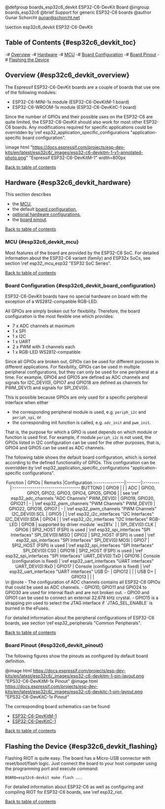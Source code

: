 <!--
Copyright (C) 2025 Gunar Schorcht

This file is subject to the terms and conditions of the GNU Lesser
General Public License v2.1. See the file LICENSE in the top level
directory for more details.
-->

@defgroup    boards_esp32c6_devkit ESP32-C6-DevKit Board
@ingroup     boards_esp32c6
@brief       Support for generic ESP32-C6 boards
@author      Gunar Schorcht <gunar@schorcht.net>

\section esp32c6_devkit ESP32-C6-DevKit

## Table of Contents {#esp32c6_devkit_toc}

-# [Overview](#esp32c6_devkit_overview)
-# [Hardware](#esp32c6_devkit_hardware)
    -# [MCU](#esp32c6_devkit_mcu)
    -# [Board Configuration](#esp32c6_devkit_board_configuration)
    -# [Board Pinout](#esp32c6_devkit_pinout)
-# [Flashing the Device](#esp32c6_devkit_flashing)

## Overview {#esp32c6_devkit_overview}

The Espressif ESP32-C6-DevKit boards are a couple of boards that use one of
the following modules:

- ESP32-C6-MINI-1x module (ESP32-C6-DevKitM-1 board)
- ESP32-C6-WROOM-1x module (ESP32-C6-DevKitC-1 board)

Since the number of GPIOs and their possible uses on the ESP32-C6 are quite
limited, the ESP32-C6-DevKit should also work for most other ESP32-C6 boards.
Any modifications required for specific applications could be overridden by
\ref esp32_application_specific_configurations "application-specific board configuration".

\image html "https://docs.espressif.com/projects/esp-dev-kits/en/latest/esp32c6/_images/esp32-c6-devkitm-1-v1-annotated-photo.png" "Espressif ESP32-C6-DevKitM-1" width=800px

[Back to table of contents](#esp32c6_devkit_toc)

## Hardware {#esp32c6_devkit_hardware}

This section describes

- the [MCU](#esp32c6_devkit_mcu),
- the default [board configuration](#esp32c6_devkit_board_configuration),
- [optional hardware configurations](#esp32c6_devkit_optional_hardware),
- the [board pinout](#esp32c6_devkit_pinout).

[Back to table of contents](#esp32c6_devkit_toc)

### MCU {#esp32c6_devkit_mcu}

Most features of the board are provided by the ESP32-C6 SoC. For detailed
information about the ESP32-C6 variant (family) and ESP32x SoCs,
see section \ref esp32_mcu_esp32 "ESP32 SoC Series".

[Back to table of contents](#esp32c6_devkit_toc)

### Board Configuration {#esp32c6_devkit_board_configuration}

ESP32-C6-DevKit boards have no special hardware on board with the exception
of a WS2812-compatible RGB-LED.

All GPIOs are simply broken out for flexibility. Therefore, the board
configuration is the most flexible one which provides:

- 7 x ADC channels at maximum
- 1 x SPI
- 1 x I2C
- 1 x UART
- 2 x PWM with 3 channels each
- 1 x RGB-LED WS2812-compatible

Since all GPIOs are broken out, GPIOs can be used for different purposes
in different applications. For flexibility, GPIOs can be used in multiple
peripheral configurations, but they can only be used for one peripheral
at a time. For example, GPIO4 and GPIO5 are defined as ADC channels
and signals for I2C_DEV(0), GPIO7 and GPIO18 are defined as channels
for PWM_DEV(1) and signals for SPI_DEV(0).

This is possible because GPIOs are only used for a specific peripheral
interface when either

- the corresponding peripheral module is used, e.g. `periph_i2c` and
  `periph_spi`, or
- the corresponding init function is called, e.g. `adc_init` and
  `pwm_init`.

That is, the purpose for which a GPIO is used depends on which module
or function is used first. For example, if module `periph_i2c` is not used,
the GPIOs listed in I2C configuration can be used for the other purposes,
that is, GPIO4 and GPIO5 can be used as ADC channels.

The following table shows the default board configuration, which is sorted
according to the defined functionality of GPIOs. This configuration can be
overridden by \ref esp32_application_specific_configurations
"application-specific configurations".

<center>
Function        | GPIOs  | Remarks |Configuration
:---------------|:-------|:--------|:----------------------------------
BUTTON0         | GPIO9  | | |
ADC             | GPIO0, GPIO1, GPIO2, GPIO3, GPIO4, GPIO5, GPIO6 | | see \ref esp32_adc_channels "ADC Channels"
PWM_DEV(0)      | GPIO19, GPIO20, GPIO21 | - | \ref esp32_pwm_channels "PWM Channels"
PWM_DEV(1)      | GPIO22, GPIO18, GPIO7  | - | \ref esp32_pwm_channels "PWM Channels"
I2C_DEV(0):SCL  | GPIO5  | | \ref esp32_i2c_interfaces "I2C Interfaces"
I2C_DEV(0):SDA  | GPIO4  | | \ref esp32_i2c_interfaces "I2C Interfaces"
RGB-LED         | GPIO8  | supported by driver module `ws281x` | |
SPI_DEV(0):CLK  | GPIO6  | SPI2_HOST (FSPI) is used | \ref esp32_spi_interfaces "SPI Interfaces"
SPI_DEV(0):MISO | GPIO2  | SPI2_HOST (FSPI) is used | \ref esp32_spi_interfaces "SPI Interfaces"
SPI_DEV(0):MOSI | GPIO7  | SPI2_HOST (FSPI) is used | \ref esp32_spi_interfaces "SPI Interfaces"
SPI_DEV(0):CS0  | GPIO18 | SPI2_HOST (FSPI) is used | \ref esp32_spi_interfaces "SPI Interfaces"
UART_DEV(0):TxD | GPIO16 | Console (configuration is fixed) | \ref esp32_uart_interfaces "UART interfaces"
UART_DEV(0):RxD | GPIO17 | Console (configuration is fixed) | \ref esp32_uart_interfaces "UART interfaces"
USB D-          | GPIO12 | | |
USB D+          | GPIO13 | | |
</center>
\n
@note
- The configuration of ADC channels contains all ESP32-C6 GPIOs that could
  be used as ADC channels.
- GPIO10, GPIO11 and GPIO24 to GPIO30 are used for internal flash and are not broken out.
- GPIO0 and GPIO1 can be used to connect an external 32.678 kHz crystal.
- GPIO15 is a strapping pin used to select the JTAG interface if
  `JTAG_SEL_ENABLE` is burned in the eFuses.

For detailed information about the peripheral configurations of ESP32-C6
boards, see section \ref esp32_peripherals "Common Peripherals".

[Back to table of contents](#esp32c6_devkit_toc)

### Board Pinout {#esp32c6_devkit_pinout}

The following figures show the pinouts as configured by default board
definition.

@image html https://docs.espressif.com/projects/esp-dev-kits/en/latest/esp32c6/_images/esp32-c6-devkitm-1-pin-layout.png "EPS32-C6-DevKitM-1x Pinout"
@image html https://docs.espressif.com/projects/esp-dev-kits/en/latest/esp32c6/_images/esp32-c6-devkitc-1-pin-layout.png "EPS32-C6-DevKitC-1x Pinout"

The corresponding board schematics can be found:

- [ESP32-C6-DevKitM-1](https://dl.espressif.com/dl/schematics/esp32-c6-devkitm-1-schematics.pdf)
- [ESP32-C6-DevKitC-1](https://dl.espressif.com/dl/schematics/esp32-c6-devkitc-1-schematics_v1.4.pdf)

[Back to table of contents](#esp32c6_devkit_toc)

## Flashing the Device {#esp32c6_devkit_flashing}

Flashing RIOT is quite easy. The board has a Micro-USB connector with
reset/boot/flash logic. Just connect the board to your host computer
using the programming port and execute command:
~~~~~~~~~~~~~~~~~~~~~~~~~~~~~~~~~~~~~~~~~~~~~~~~~~~~~~~~~~~~~~~~~~~~~~~~~~
BOARD=esp32c6-devkit make flash ...
~~~~~~~~~~~~~~~~~~~~~~~~~~~~~~~~~~~~~~~~~~~~~~~~~~~~~~~~~~~~~~~~~~~~~~~~~~
For detailed information about ESP32-C6 as well as configuring and compiling
RIOT for ESP32-C6 boards, see \ref esp32_riot.

[Back to table of contents](#esp32c6_devkit_toc)
